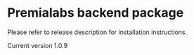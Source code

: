 # Premialabs backend package

Please refer to release description for installation instructions.

Current version 1.0.9